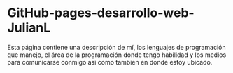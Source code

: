 # GitHub-pages-desarrollo-web-JulianL

Esta página contiene una descripción de mí, los lenguajes de programación que manejo, el área de la programación donde tengo habilidad y los medios para comunicarse conmigo asi como tambien en donde estoy ubicado.
